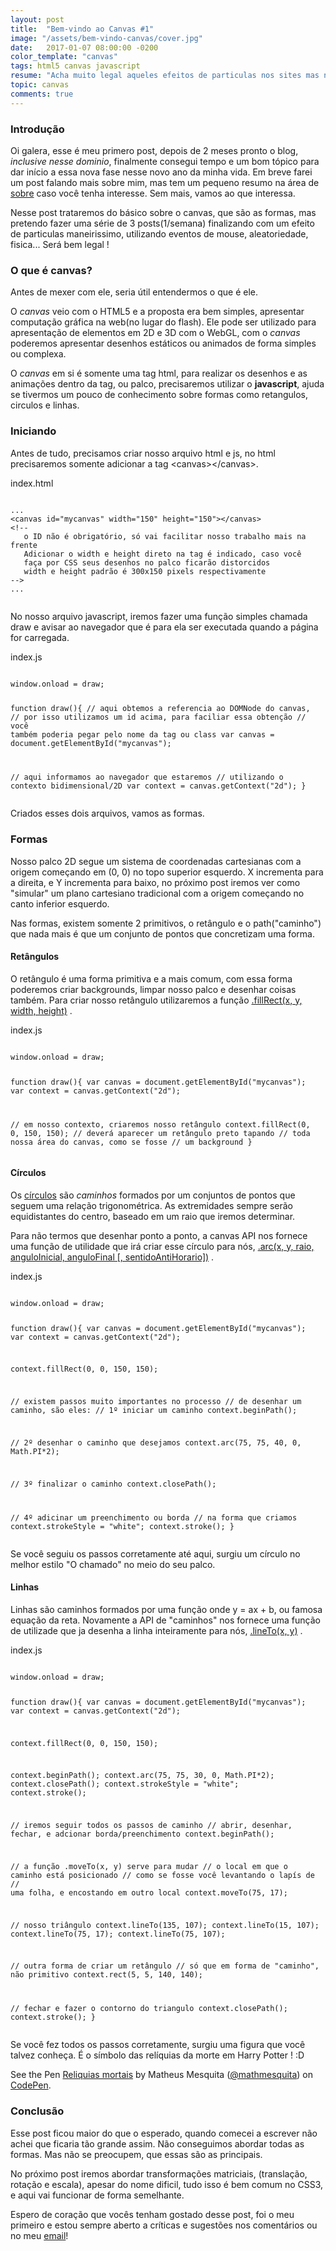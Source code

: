 ```yaml
---
layout: post
title:  "Bem-vindo ao Canvas #1"
image: "/assets/bem-vindo-canvas/cover.jpg"
date:   2017-01-07 08:00:00 -0200
color_template: "canvas"
tags: html5 canvas javascript
resume: "Acha muito legal aqueles efeitos de particulas nos sites mas nunca entendeu muito bem como são feitos? Também sempre tive essa dúvida, até descobrir o canvas."
topic: canvas
comments: true
---
```


<h3>Introdução</h3>
<p>Oi galera, esse é meu primero post, depois de 2 meses pronto o blog, <i>inclusive nesse dominio</i>, finalmente consegui tempo e um bom tópico para dar início a essa nova fase nesse novo ano da minha vida. Em breve farei um post falando mais sobre mim, mas tem um pequeno resumo na área de <a href="/sobre" target="_blank">sobre</a> caso você tenha interesse. Sem mais, vamos ao que interessa.</p>
<p>Nesse post trataremos do básico sobre o canvas, que são as formas, mas pretendo fazer uma série de 3 posts(1/semana) finalizando com um efeito de particulas maneirissimo, utilizando eventos de mouse, aleatoriedade, fisica... Será bem legal !</p>

<h3>O que é canvas?</h3>
<p>Antes de mexer com ele, seria útil entendermos o que é ele.</p>
<p>O <i>canvas</i> veio com o HTML5 e a proposta era bem simples, apresentar computação gráfica na web(no lugar do flash). Ele pode ser utilizado para apresentação de elementos em 2D e 3D com o WebGL, com o <i>canvas</i> poderemos apresentar desenhos estáticos ou animados de forma simples ou complexa.</p>
<p>O <i>canvas</i> em si é somente uma tag html, para realizar os desenhos e as animações dentro da tag, ou palco, precisaremos utilizar o <b>javascript</b>, ajuda se tivermos um pouco de conhecimento sobre formas como retangulos, circulos e linhas.</p>

<h3>Iniciando</h3>
<p>Antes de tudo, precisamos criar nosso arquivo html e js, no html precisaremos somente adicionar a tag &lt;canvas&gt;&lt;/canvas&gt;.</p>
<div class="code html">
	<span class="file-name">index.html</span>
	<pre><code>
...
&lt;canvas id="mycanvas" width="150" height="150"&gt;&lt;/canvas&gt;
&lt;!-- 
   o ID não é obrigatório, só vai facilitar nosso trabalho mais na frente 
   Adicionar o width e height direto na tag é indicado, caso você
   faça por CSS seus desenhos no palco ficarão distorcidos
   width e height padrão é 300x150 pixels respectivamente
--&gt;
...
	</code></pre>
</div>
<p>No nosso arquivo javascript, iremos fazer uma função simples chamada draw e avisar ao navegador que é para ela ser executada quando a página for carregada.</p>
<div class="code javascript">
	<span class="file-name">index.js</span>
	<pre><code>
window.onload = draw;

function draw(){
   // aqui obtemos a referencia ao DOMNode do canvas,
   // por isso utilizamos um id acima, para faciliar essa obtenção
   // você também poderia pegar pelo nome da tag ou class
   var canvas = document.getElementById("mycanvas");

   // aqui informamos ao navegador que estaremos 
   // utilizando o contexto bidimensional/2D
   var context = canvas.getContext("2d");
}
	</code></pre>
</div>
<p>Criados esses dois arquivos, vamos as formas.</p>

<h3>Formas</h3>
<p>Nosso palco 2D segue um sistema de coordenadas cartesianas com a origem começando em (0, 0) no topo superior esquerdo. X incrementa para a direita, e Y incrementa para baixo, no próximo post iremos ver como "simular" um plano cartesiano tradicional com a origem começando no canto inferior esquerdo.</p>
<p>Nas formas, existem somente 2 primitivos, o retângulo e o path("caminho") que nada mais é que um conjunto de pontos que concretizam uma forma.</p>

<h4>Retângulos</h4>
<p>O retângulo é uma forma primitiva e a mais comum, com essa forma poderemos criar backgrounds, limpar nosso palco e desenhar coisas também. Para criar nosso retângulo utilizaremos a função <a href="https://developer.mozilla.org/en-US/docs/Web/API/CanvasRenderingContext2D/fillRect">.fillRect(x, y, width, height)</a> .</p>
<div class="code javascript">
	<span class="file-name">index.js</span>
	<pre><code>
window.onload = draw;

function draw(){
   var canvas = document.getElementById("mycanvas");
   var context = canvas.getContext("2d");

   // em nosso contexto, criaremos nosso retângulo
   context.fillRect(0, 0, 150, 150);
   // deverá aparecer um retângulo preto tapando
   // toda nossa área do canvas, como se fosse
   // um background
}
	</code></pre>
</div>

<h4>Círculos</h4>
<p>Os <a href="https://pt.wikipedia.org/wiki/C%C3%ADrculo">círculos</a> são <i>caminhos</i> formados por um conjuntos de pontos que seguem uma relação trigonométrica. As extremidades sempre serão equidistantes do centro, baseado em um raio que iremos determinar.</p>
<p>Para não termos que desenhar ponto a ponto, a canvas API nos fornece uma função de utilidade que irá criar esse círculo para nós, <a href="https://developer.mozilla.org/en-US/docs/Web/API/CanvasRenderingContext2D/arc">.arc(x, y, raio, anguloInicial, anguloFinal [, sentidoAntiHorario])</a> .</p>
<div class="code javascript">
	<span class="file-name">index.js</span>
	<pre><code>
window.onload = draw;

function draw(){
   var canvas = document.getElementById("mycanvas");
   var context = canvas.getContext("2d");

   context.fillRect(0, 0, 150, 150);

   // existem passos muito importantes no processo
   // de desenhar um caminho, são eles:
   // 1º iniciar um caminho
   context.beginPath();

   // 2º desenhar o caminho que desejamos
   context.arc(75, 75, 40, 0, Math.PI*2);

   // 3º finalizar o caminho
   context.closePath();

   // 4º adicinar um preenchimento ou borda 
   //    na forma que criamos
   context.strokeStyle = "white";
   context.stroke();
}
	</code></pre>
</div>
<p>Se você seguiu os passos corretamente até aqui, surgiu um círculo no melhor estilo "O chamado" no meio do seu palco.</p>

<h4>Linhas</h4>
<p>Linhas são caminhos formados por uma função onde y = ax + b, ou famosa equação da reta. Novamente a API de "caminhos" nos fornece uma função de utilizade que ja desenha a linha inteiramente para nós, <a href="https://developer.mozilla.org/en-US/docs/Web/API/CanvasRenderingContext2D/lineTo">.lineTo(x, y)</a> .</p>
<div class="code javascript">
	<span class="file-name">index.js</span>
	<pre><code>
window.onload = draw;

function draw(){
   var canvas = document.getElementById("mycanvas");
   var context = canvas.getContext("2d");

   context.fillRect(0, 0, 150, 150);

   context.beginPath();
   context.arc(75, 75, 30, 0, Math.PI*2);
   context.closePath();
   context.strokeStyle = "white";
   context.stroke();

   // iremos seguir todos os passos de caminho
   // abrir, desenhar, fechar, e adcionar borda/preenchimento
   context.beginPath();

   // a função .moveTo(x, y) serve para mudar
   // o local em que o caminho está posicionado
   // como se fosse você levantando o lapís de 
   // uma folha, e encostando em outro local
   context.moveTo(75, 17);

   // nosso triângulo
   context.lineTo(135, 107);
   context.lineTo(15, 107);
   context.lineTo(75, 17);
   context.lineTo(75, 107);

   // outra forma de criar um retângulo
   // só que em forma de "caminho", não primitivo
   context.rect(5, 5, 140, 140);

   // fechar e fazer o contorno do triangulo
   context.closePath();
   context.stroke();
}
	</code></pre>
</div>
<p>Se você fez todos os passos corretamente, surgiu uma figura que você talvez conheça. É o símbolo das relíquias da morte em Harry Potter ! :D</p>
<p data-height="265" data-theme-id="dark" data-slug-hash="oBXGwm" data-default-tab="result" data-user="mathmesquita" data-embed-version="2" data-pen-title="Reliquias mortais" class="codepen">See the Pen <a href="http://codepen.io/mathmesquita/pen/oBXGwm/">Reliquias mortais</a> by Matheus Mesquita (<a href="http://codepen.io/mathmesquita">@mathmesquita</a>) on <a href="http://codepen.io">CodePen</a>.</p>
<script async src="https://production-assets.codepen.io/assets/embed/ei.js"></script>

<h3>Conclusão</h3>
<p>Esse post ficou maior do que o esperado, quando comecei a escrever não achei que ficaria tão grande assim. Não conseguimos abordar todas as formas. Mas não se preocupem, que essas são as principais.</p>
<p>No próximo post iremos abordar transformações matriciais, (translação, rotação e escala), apesar do nome dificil, tudo isso é bem comum no CSS3, e aqui vai funcionar de forma semelhante.</p>
<p>Espero de coração que vocês tenham gostado desse post, foi o meu primeiro e estou sempre aberto a críticas e sugestões nos comentários ou no meu <a href="mailto:{{ site.email }}">email</a>!</p>